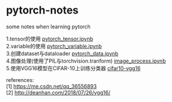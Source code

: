 # pytorch-notes
some notes when learning pytorch

1.tensor的使用 [pytorch_tensor.ipynb](https://github.com/liziyan1997/pytorch-notes/blob/master/pytorch_tensor.ipynb)<br>
2.variable的使用 [pytorch_variable.ipynb](https://github.com/liziyan1997/pytorch-notes/blob/master/pytorch_variable.ipynb)<br>
3.创建dataset与dataloader  [pytorch_data.ipynb](https://github.com/liziyan1997/pytorch-notes/blob/master/pytorch_data.ipynb) <br>
4.图像处理(使用了PIL与torchvision.tranform) [image_process.ipynb](https://github.com/liziyan1997/pytorch-notes/blob/master/image_process.ipynb) <br>
5.使用VGG16模型在CIFAR-10上训练分类器 [cifar10-vgg16](https://github.com/liziyan1997/pytorch-notes/tree/master/cifar10-vgg16)<br>

references: <br>
[1] https://me.csdn.net/qq_36556893 <br>
[2] http://deanhan.com/2018/07/26/vgg16/ <br>
          
